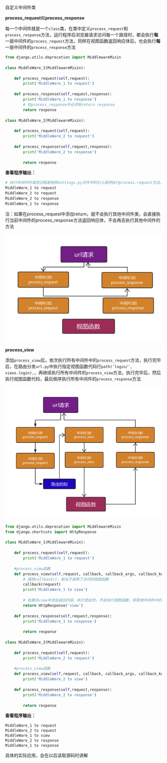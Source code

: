 自定义中间件类



**process_request**和**process_response**



每一个中间件就是一个`class`类，在类中定义`process_request`和`process_response`方法，运行程序后浏览器请求访问每一个路径时，都会执行**每**一层中间件的`process_request`方法，同样在视图函数返回响应体后，也会执行**每**一层中间件的`process_response`方法

```python
from django.utils.deprecation import MiddlewareMixin

class MiddleWare_1(MiddlewareMixin):

    def process_request(self,request):
        print('MiddleWare_1 to request')

    def process_response(self,request,response):
        print('MiddleWare_1 to response')
	    # 在process_response中必须有return response
        return response

class MiddleWare_2(MiddlewareMixin):

    def process_request(self,request):
        print('MiddleWare_2 to request')

    def process_response(self,request,response):
        print('MiddleWare_2 to response')

        return response
```

**查看程序输出：**

```python
# 执行中间件的请求过程是按照settings.py文件中的引入顺序执行process.request方法，返回响应体时的执行顺序是倒序，从最后开始执行
MiddleWare_1 to request
MiddleWare_2 to request
MiddleWare_2 to response
MiddleWare_1 to response
```



注：如果在process_request中添加return，就不会执行其他中间件类，会直接执行当前中间件的process_response方法返回响应体，不会再去执行其他中间件的方法

![request_return](./images/request_return.png)



**process_view**

添加`process_view`后，依次执行所有中间件中的`process_request`方法，执行完毕后，在路由分发`url.py`中执行指定视图函数代码行`path('login/', views.login),`，再继续执行所有中间件的`process_view`方法，执行完毕后，然后执行视图函数代码，最后倒序执行所有中间件的`process_response`方法

![view](./images/view.png)

```python
from django.utils.deprecation import MiddlewareMixin
from django.shortcuts import HttpResponse

class MiddleWare_1(MiddlewareMixin):

    def process_request(self,request):
        print('MiddleWare_1 to request')
        
	#process_view函数
    def process_view(self,request, callback, callback_args, callback_kwargs):
        # 调用callback()，相当于调用了访问的视图函数
        callback(request)
        print('MiddleWare_1 to view')
        
        # 如果在view中添加返回内容，执行至此时，不会执行视图函数，和其他中间件中的view代码，直接倒序执行所有中间件的response方法
        return HttpResponse('view')

    def process_response(self,request,response):
        print('MiddleWare_1 to response')

        return response

class MiddleWare_2(MiddlewareMixin):

    def process_request(self,request):
        print('MiddleWare_2 to request')
	
    #process_view函数
    def process_view(self,request, callback, callback_args, callback_kwargs):
        print('MiddleWare_2 to view')

    def process_response(self,request,response):
        print('MiddleWare_2 to response')

        return response
```

**查看程序输出：**

```
MiddleWare_1 to request
MiddleWare_2 to request
MiddleWare_1 to view
MiddleWare_2 to response
MiddleWare_1 to response
```



具体的实际应用，会在以后读取源码时讲解